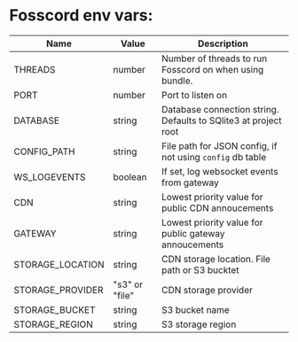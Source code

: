 # Fosscord env vars:

| Name             | Value          | Description                                                     |
| ---------------- | -------------- | --------------------------------------------------------------- |
| THREADS          | number         | Number of threads to run Fosscord on when using bundle.         |
| PORT             | number         | Port to listen on                                               |
| DATABASE         | string         | Database connection string. Defaults to SQlite3 at project root |
| CONFIG_PATH      | string         | File path for JSON config, if not using `config` db table       |
| WS_LOGEVENTS     | boolean        | If set, log websocket events from gateway                       |
| CDN              | string         | Lowest priority value for public CDN annoucements               |
| GATEWAY          | string         | Lowest priority value for public gateway annoucements           |
| STORAGE_LOCATION | string         | CDN storage location. File path or S3 bucktet                   |
| STORAGE_PROVIDER | "s3" or "file" | CDN storage provider                                            |
| STORAGE_BUCKET   | string         | S3 bucket name                                                  |
| STORAGE_REGION   | string         | S3 storage region                                               |

